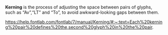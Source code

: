 **Kerning** is the process of adjusting the space between pairs of glyphs, such as “Av”,“LT” and “To”, to avoid awkward-looking gaps between them.

[
  ](https://help.fontlab.com/fontlab/7/manual/img/flvi-metrics_basics_01.png)

https://help.fontlab.com/fontlab/7/manual/Kerning/#:~:text=Each%20kerning%20pair%20defines%20the,second%20glyph%20in%20the%20pair.

